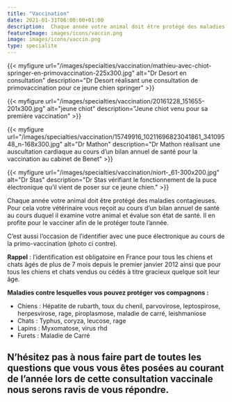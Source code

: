 ```yaml
---
title: "Vaccination"
date: 2021-01-31T06:00:00+01:00
description:  Chaque année votre animal doit être protégé des maladies contagieuses. Pour cela votre vétérinaire vous reçoit au cours d’un bilan annuel de santé au cours duquel il examine votre animal et évalue son état de santé...
featureImage: images/icons/vaccin.png
image: images/icons/vaccin.png
type: specialite
---
```


{{< myfigure 
    url="/images/specialties/vaccination/mathieu-avec-chiot-springer-en-primovaccination-225x300.jpg"
    alt="Dr Desort en consultation"
    description="Dr Desort réalisant une consultation de primovaccination pour ce jeune chien springer" >}}

{{< myfigure 
    url="/images/specialties/vaccination/20161228_151655-201x300.jpg"
    alt="jeune chiot"
    description="Jeune chiot venu pour sa première vaccination" >}}

{{< myfigure 
    url="/images/specialties/vaccination/15749916_10211696823041861_34109548_n-168x300.jpg"
    alt="Dr Mathon"
    description="Dr Mathon réalisant une auscultation cardiaque au cours d’un bilan annuel de santé pour la vaccination au cabinet de Benet" >}}

{{< myfigure 
    url="/images/specialties/vaccination/niort-_61-300x200.jpg"
    alt="Dr Stas"
    description="Dr Stas vérifiant le fonctionnement de la puce électronique qu’il vient de poser sur ce jeune chien." >}}

    
   

Chaque année votre animal doit être protégé des maladies contagieuses. Pour cela votre vétérinaire vous reçoit au cours d’un bilan annuel de santé au cours duquel il examine votre animal et évalue son état de santé. Il en profite pour le vacciner afin de le protéger toute l’année. 

C’est aussi l’occasion de l’identifier avec une puce électronique au cours de la primo-vaccination (photo ci contre). 

**Rappel** : l’identification est obligatoire en France pour tous les chiens et chats âgés de plus de 7 mois depuis le premier janvier 2012 ainsi que pour tous les chiens et chats vendus ou cédés à titre  gracieux quelque soit leur âge.

**Maladies contre lesquelles vous pouvez protéger vos compagnons :**

* Chiens : Hépatite de rubarth, toux du chenil, parvovirose, leptospirose, herpesvirose, rage, piroplasmose, maladie de carré, leishmaniose
* Chats : Typhus, coryza, leucose, rage
* Lapins : Myxomatose, virus rhd
* Furets : Maladie de Carré

## N’hésitez pas à nous faire part de toutes les questions que vous vous êtes posées au courant de l’année lors de cette consultation vaccinale nous serons ravis de vous répondre.



